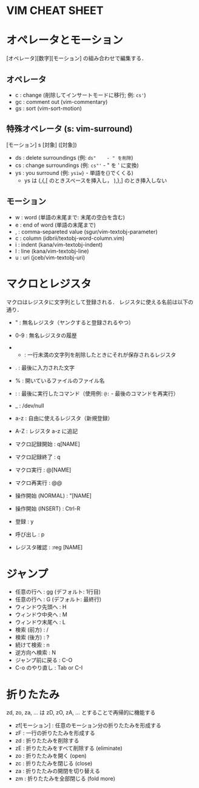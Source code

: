 VIM CHEAT SHEET
===============
# オペレータとモーション
[オペレータ][数字][モーション] の組み合わせで編集する．

## オペレータ
- c  : change (削除してインサートモードに移行; 例: `cs'`)
- gc : comment out (vim-commentary)
- gs : sort (vim-sort-motion)

## 特殊オペレータ (s: vim-surround)
[モーション] s [対象] ([対象])
- ds  : delete surroundings (例: `ds"    - " を削除`)
- cs  : change surroundings (例: `cs"'`  - " を ' に変換)
- ys  : you surround        (例: `ysiw}` - 単語を{}でくくる)
  - ys は (,{,[ のときスペースを挿入し， ),},] のとき挿入しない

## モーション
- w  : word (単語の末尾まで: 末尾の空白を含む)
- e  : end of word (単語の末尾まで)
- ,  : comma-separeted value (sgur/vim-textobj-parameter)
- c  : column (idbrii/textobj-word-column.vim)
- i  : indent (kana/vim-textobj-indent)
- l  : line (kana/vim-textobj-line)
- u  : uri (jceb/vim-textobj-uri)


# マクロとレジスタ
マクロはレジスタに文字列として登録される．
レジスタに使える名前は以下の通り．
- "    : 無名レジスタ（ヤンクすると登録されるやつ）
- 0-9  : 無名レジスタの履歴
- -    : 一行未満の文字列を削除したときにそれが保存されるレジスタ
- .    : 最後に入力された文字
- %    : 開いているファイルのファイル名
- :    : 最後に実行したコマンド（使用例: `@:` - 最後のコマンドを再実行）
- _    : /dev/null
- a-z  : 自由に使えるレジスタ（新規登録）
- A-Z  : レジスタ a-z に追記

- マクロ記録開始 : q[NAME]
- マクロ記録終了 : q
- マクロ実行     : @[NAME]
- マクロ再実行   : @@

- 操作開始 (NORMAL) : "[NAME]
- 操作開始 (INSERT) : Ctrl-R
- 登録              : y
- 呼び出し          : p
- レジスタ確認      : :reg [NAME]


# ジャンプ
- 任意の行へ       : gg (デフォルト: 1行目)
- 任意の行へ       : G  (デフォルト: 最終行)
- ウィンドウ先頭へ : H
- ウィンドウ中央へ : M
- ウィンドウ末尾へ : L
- 検索 (前方)      : /
- 検索 (後方)      : ?
- 続けて検索       : n
- 逆方向へ検索     : N
- ジャンプ前に戻る : C-O
- C-o のやり直し   : Tab or C-I

# 折りたたみ
zd, zo, za, ... は zD, zO, zA, ... とすることで再帰的に機能する
- zf[モーション] : 任意のモーション分の折りたたみを形成する
- zF             : 一行の折りたたみを形成する
- zd             : 折りたたみを削除する
- zE             : 折りたたみをすべて削除する (eliminate)
- zo             : 折りたたみを開く (open)
- zc             : 折りたたみを閉じる (close)
- za             : 折りたたみの開閉を切り替える
- zm             : 折りたたみを全部閉じる (fold more)
